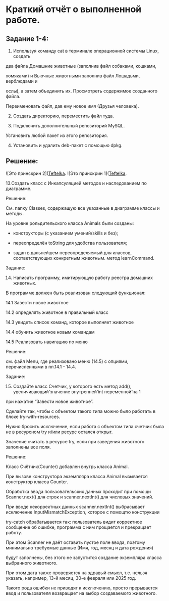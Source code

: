 # Краткий отчёт о выполненной работе.

## Задание 1-4:

1. Используя команду cat в терминале операционной системы Linux, создать
   
  два файла Домашние животные (заполнив файл собаками, кошками,

  хомяками) и Вьючные животными заполнив файл Лошадьми, верблюдами и

  ослы), а затем объединить их. Просмотреть содержимое созданного файла.

  Переименовать файл, дав ему новое имя (Друзья человека).
  

2. Создать директорию, переместить файл туда.
   
   
3. Подключить дополнительный репозиторий MySQL.
   
  Установить любой пакет из этого репозитория. 
  
  
4. Установить и удалить deb-пакет с помощью dpkg.


## Решение:

![Это принскрин 2]([Teftelka](https://github.com/edukambarov/GBInterimControlWork/blob/main/LinuxPart/p2.bmp).
![Это принскрин 1]([Teftelka](https://github.com/edukambarov/GBInterimControlWork/blob/main/LinuxPart/p1.bmp).





13.Создать класс с Инкапсуляцией методов и наследованием по диаграмме.


Решение:

См. папку Classes, содержащую все указанные в диаграмме классы  и методы.

На уровне рольдительского класса Animals были созданы:

- конструкторы (с указанием умений/skills и без);
  
- переопределён toString для удобства пользователя;

- задан в дальнейшем переопределяемый для классов, соответствующих конкретным животным. метод learnCommand.


Задание:

14. Написать программу, имитирующую работу реестра домашних животных.

В программе должен быть реализован следующий функционал:

14.1 Завести новое животное

14.2 определять животное в правильный класс

14.3 увидеть список команд, которое выполняет животное

14.4 обучить животное новым командам

14.5 Реализовать навигацию по меню

    
Решение:

см. файл Menu, где реализовано меню (14.5) с опциями, перечисленными в пп.14.1 - 14.4.


Задание:

15. Создайте класс Счетчик, у которого есть метод add(), увеличивающий̆ значение  внутренней̆ int переменной̆ на 1 

при нажатие “Завести новое животное”.

Сделайте так, чтобы с объектом такого типа можно было работать в блоке try-with-resources.

Нужно бросить исключение, если работа с объектом типа счетчик была не в ресурсном try и/или ресурс остался открыт.

Значение считать в ресурсе try, если при заведения животного заполнены все поля.


Решение:

Класс Счётчик(Counter) добавлен внутрь класса Animal.

При вызове конструктора экземпляра класса Animal вызывается конструктор класса Counter.

Обработка ввода пользовательских данных проходит при помощи Scanner.next() для строк и scanner.nextInt() для числовых значений.

При вводе некорректных данных scanner.nextInt() выбрасывает исключение InputMismatchException, которое с помощтю конструкции

try-catch обрабатывается так: пользователь видит корректное сообщение об ошибке, программа с ним прощается и прекращает работу.

При этом Scanner не даёт оставить пустое поле ввода, поэтому минимально требуемые данные (Имя, год, месяц и дата рождения)

будут заполнены, без этого не запустится создание экземпляра класса выбранного животного.

При этом дата также проверяется на здравый смысл, т.е. нельзя указать, например, 13-й месяц, 30-е февраля или 2025 год.

Такого рода ошибки не приводят к исключению, просто прерывается ввод и пользователя возвращает на выбор создаваемого животного.



